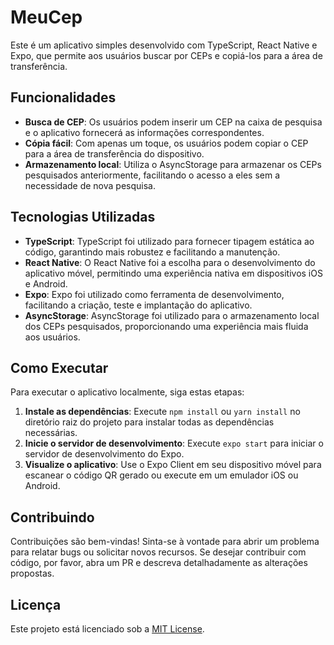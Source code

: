 # MeuCep

Este é um aplicativo simples desenvolvido com TypeScript, React Native e Expo, que permite aos usuários buscar por CEPs e copiá-los para a área de transferência.

## Funcionalidades

- **Busca de CEP**: Os usuários podem inserir um CEP na caixa de pesquisa e o aplicativo fornecerá as informações correspondentes.
- **Cópia fácil**: Com apenas um toque, os usuários podem copiar o CEP para a área de transferência do dispositivo.
- **Armazenamento local**: Utiliza o AsyncStorage para armazenar os CEPs pesquisados anteriormente, facilitando o acesso a eles sem a necessidade de nova pesquisa.

## Tecnologias Utilizadas

- **TypeScript**: TypeScript foi utilizado para fornecer tipagem estática ao código, garantindo mais robustez e facilitando a manutenção.
- **React Native**: O React Native foi a escolha para o desenvolvimento do aplicativo móvel, permitindo uma experiência nativa em dispositivos iOS e Android.
- **Expo**: Expo foi utilizado como ferramenta de desenvolvimento, facilitando a criação, teste e implantação do aplicativo.
- **AsyncStorage**: AsyncStorage foi utilizado para o armazenamento local dos CEPs pesquisados, proporcionando uma experiência mais fluida aos usuários.

## Como Executar

Para executar o aplicativo localmente, siga estas etapas:

1. **Instale as dependências**: Execute `npm install` ou `yarn install` no diretório raiz do projeto para instalar todas as dependências necessárias.
2. **Inicie o servidor de desenvolvimento**: Execute `expo start` para iniciar o servidor de desenvolvimento do Expo.
3. **Visualize o aplicativo**: Use o Expo Client em seu dispositivo móvel para escanear o código QR gerado ou execute em um emulador iOS ou Android.

## Contribuindo

Contribuições são bem-vindas! Sinta-se à vontade para abrir um problema para relatar bugs ou solicitar novos recursos. Se desejar contribuir com código, por favor, abra um PR e descreva detalhadamente as alterações propostas.

## Licença

Este projeto está licenciado sob a [MIT License](LICENSE).
